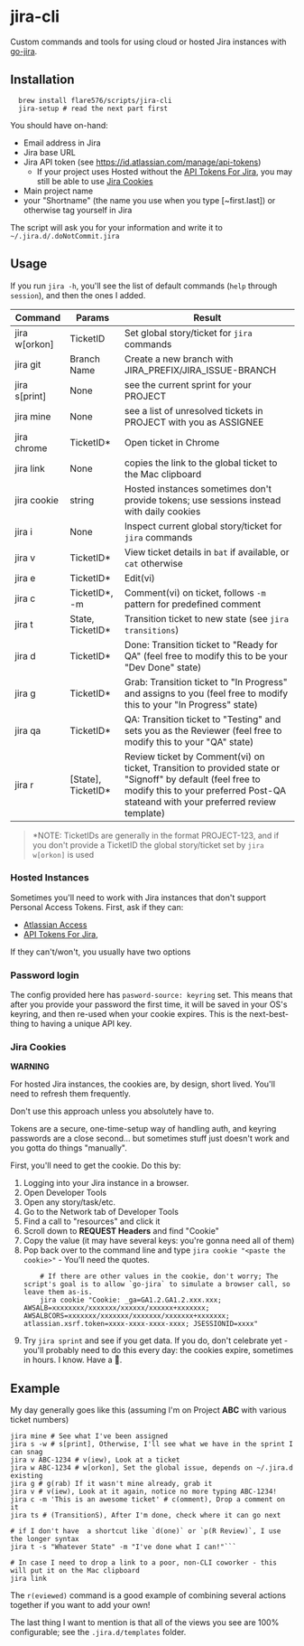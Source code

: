# jira-cli

Custom commands and tools for using cloud or hosted Jira instances with [go-jira](https://github.com/go-jira/jira).


## Installation

```
  brew install flare576/scripts/jira-cli
  jira-setup # read the next part first
```

You should have on-hand:
- Email address in Jira
- Jira base URL
- Jira API token (see https://id.atlassian.com/manage/api-tokens)
  - If your project uses Hosted without the [API Tokens For
      Jira](https://marketplace.atlassian.com/apps/1221182/api-tokens-for-jira?hosting=server&tab=overview&utm_source=c),
      you may still be able to use [Jira Cookies](#jira-cookies)
- Main project name
- your "Shortname" (the name you use when you type [~first.last]) or otherwise tag yourself in Jira

The script will ask you for your information and write it to
`~/.jira.d/.doNotCommit.jira`

## Usage

If you run `jira -h`, you'll see the list of default commands (`help` through `session`), and then the ones I added.

| Command | Params | Result |
|---------|--------|--------|
| jira w[orkon] | TicketID | Set global story/ticket for `jira` commands |
| jira git | Branch Name | Create a new branch with JIRA_PREFIX/JIRA_ISSUE-BRANCH |
| jira s[print] | None | see the current sprint for your PROJECT |
| jira mine | None | see a list of unresolved tickets in PROJECT with you as ASSIGNEE |
| jira chrome | TicketID\* | Open ticket in Chrome |
| jira link | None | copies the link to the global ticket to the Mac clipboard |
| jira cookie | string | Hosted instances sometimes don't provide tokens; use sessions instead with daily cookies |
| jira i | None | Inspect current global story/ticket for `jira` commands |
| jira v | TicketID\* | View ticket details in `bat` if available, or `cat` otherwise |
| jira e | TicketID\* | Edit(vi) |
| jira c | TicketID\*, -m | Comment(vi) on ticket, follows `-m` pattern for predefined comment |
| jira t | State, TicketID\* | Transition ticket to new state (see `jira transitions`) |
| jira d | TicketID\* | Done: Transition ticket to "Ready for QA" (feel free to modify this to be your "Dev Done" state) |
| jira g | TicketID\* | Grab: Transition ticket to "In Progress" and assigns to you (feel free to modify this to your "In Progress" state) |
| jira qa | TicketID\* | QA: Transition ticket to "Testing" and sets you as the Reviewer (feel free to modify this to your "QA" state) |
| jira r | [State], TicketID\* | Review ticket by Comment(vi) on ticket, Transition to provided state or "Signoff" by default (feel free to modify this to your preferred Post-QA stateand with your preferred review template) |

> \*NOTE: TicketIDs are generally in the format PROJECT-123, and if you don't provide a TicketID the global story/ticket set by `jira w[orkon]` is used

### Hosted Instances

Sometimes you'll need to work with Jira instances that don't support Personal Access Tokens. First,
ask if they can:

- [Atlassian Access](https://www.atlassian.com/software/access)
- [API Tokens For Jira](https://marketplace.atlassian.com/apps/1221182/api-tokens-for-jira?hosting=server&tab=overview&utm_source=c),

If they can't/won't, you usually have two options

### Password login

The config provided here has `pasword-source: keyring` set. This means that after you provide your
password the first time, it will be saved in your OS's keyring, and then re-used when your cookie
expires. This is the next-best-thing to having a unique API key.

### Jira Cookies

**WARNING**

For hosted Jira instances, the cookies are, by design, short lived. You'll need to refresh them
frequently. 

Don't use this approach unless you absolutely have to.

Tokens are a secure, one-time-setup way of handling auth, and keyring passwords are a close
second... but sometimes stuff just doesn't work and you gotta do things "manually".

First, you'll need to get the cookie. Do this by:

1. Logging into your Jira instance in a browser.
1. Open Developer Tools
1. Open any story/task/etc.
1. Go to the Network tab of Developer Tools
1. Find a call to "resources" and click it
1. Scroll down to **REQUEST Headers** and find "Cookie"
1. Copy the value (it may have several keys: you're gonna need all of them)
1. Pop back over to the command line and type `jira cookie "<paste the cookie>"` - You'll need the
   quotes.
    ```
        # If there are other values in the cookie, don't worry; The script's goal is to allow `go-jira` to simulate a browser call, so leave them as-is.
        jira cookie "Cookie: _ga=GA1.2.GA1.2.xxx.xxx; AWSALB=xxxxxxxx/xxxxxxx/xxxxxx/xxxxxx+xxxxxxx; AWSALBCORS=xxxxxxx/xxxxxxx/xxxxxxx/xxxxxxx+xxxxxxx; atlassian.xsrf.token=xxxx-xxxx-xxxx-xxxx; JSESSIONID=xxxx"
    ```
1. Try `jira sprint` and see if you get data. If you do, don't celebrate yet - you'll probably need to
do this every day: the cookies expire, sometimes in hours. I know. Have a 🥃.

## Example

My day generally goes like this (assuming I'm on Project **ABC** with various ticket numbers)

```
jira mine # See what I've been assigned
jira s -w # s[print], Otherwise, I'll see what we have in the sprint I can snag
jira v ABC-1234 # v(iew), Look at a ticket
jira w ABC-1234 # w[orkon], Set the global issue, depends on ~/.jira.d existing
jira g # g(rab) If it wasn't mine already, grab it
jira v # v(iew), Look at it again, notice no more typing ABC-1234!
jira c -m 'This is an awesome ticket' # c(omment), Drop a comment on it
jira ts # (TransitionS), After I'm done, check where it can go next

# if I don't have  a shortcut like `d(one)` or `p(R Review)`, I use the longer syntax
jira t -s "Whatever State" -m "I've done what I can!"```

# In case I need to drop a link to a poor, non-CLI coworker - this will put it on the Mac clipboard
jira link
```

The `r(eviewed)` command is a good example of combining several actions together if you want to add
your own!

The last thing I want to mention is that all of the views you see are 100% configurable; see the
`.jira.d/templates` folder.
